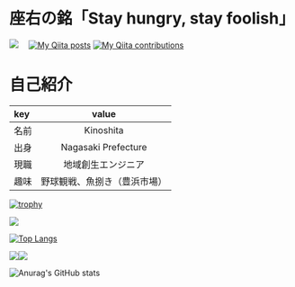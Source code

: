 # 座右の銘「Stay hungry, stay foolish」

![](https://komarev.com/ghpvc/?username=kinoshitaken123)  　[![My Qiita posts](https://qiita-badge.apiapi.app/s/kinoshitaken123/posts.svg)](http://qiita.com/kinoshitaken123)       [![My Qiita contributions](https://qiita-badge.apiapi.app/s/kinoshitaken123/contributions.svg)](http://qiita.com/kinoshitaken123)

# 自己紹介

 | key | value |
 | :--- | :---: |
 | 名前 | Kinoshita |
 | 出身 | Nagasaki Prefecture|
 | 現職 |地域創生エンジニア|
 | 趣味 | 野球観戦、魚捌き（豊浜市場）|

[![trophy](https://github-profile-trophy.vercel.app/?username=kinoshitaken123&theme=vue)](https://github.com/ryo-ma/github-profile-trophy)


![](https://github-profile-summary-cards.vercel.app/api/cards/profile-details?username=kinoshitaken123&theme=vue)


[![Top Langs](https://github-readme-stats.vercel.app/api/top-langs/?username=kinoshitaken123&layout=compact)](https://github.com/anuraghazra/github-readme-stats)


![](https://github-profile-summary-cards.vercel.app/api/cards/repos-per-language?username=kinoshitaken123&theme=vue)![](https://github-profile-summary-cards.vercel.app/api/cards/most-commit-language?username=kinoshitaken123&theme=vue)

![Anurag's GitHub stats](https://github-readme-stats.vercel.app/api?username=kinoshitaken123&show_icons=true&theme=vue)

<!--
**kinoshitaken123/kinoshitaken123** is a ✨ _special_ ✨ repository because its `README.md` (this file) appears on your GitHub profile.

Here are some ideas to get you started:

- 🔭 I’m currently working on ...
- 🌱 I’m currently learning ...
- 👯 I’m looking to collaborate on ...
- 🤔 I’m looking for help with ...
- 💬 Ask me about ...
- 📫 How to reach me: ...
- 😄 Pronouns: ...
- ⚡ Fun fact: ...
-->
